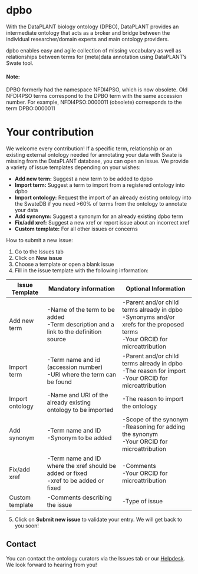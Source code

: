 # dpbo 

With the  DataPLANT biology ontology (DPBO), DataPLANT provides an intermediate ontology that acts as a broker and bridge between the individual researcher/domain experts and main ontology providers.  

dpbo enables easy and agile collection of missing vocabulary as well as relationships between terms for (meta)data annotation using DataPLANT’s Swate tool. 

#### Note: 
DPBO formerly had the namespace NFDI4PSO, which is now obsolete. Old NFDI4PSO terms correspond to the DPBO term with the same accession number. For example, NFDI4PSO:0000011 (obsolete) corresponds to the term DPBO:0000011

# Your contribution

We welcome every contribution! If a specific term, relationship or an existing external ontology needed for annotating your data with Swate is missing from the DataPLANT database, you can open an issue. We provide a variety of issue templates depending on your wishes: 

- **Add new term:** Suggest a new term to be added to dpbo
- **Import term:** Suggest a term to import from a registered ontology into dpbo
- **Import ontology:** Request the import of an already existing ontology into the SwateDB if you need >60% of terms from the ontology to annotate your data 
- **Add synonym:** Suggest a synonym for an already existing dpbo term
- **Fix/add xref:** Suggest a new xref or report issue about an incorrect xref
- **Custom template:** For all other issues or concerns


How to submit a new issue:

1. Go to the Issues tab 
2. Click on **New issue** 
3. Choose a template or open a blank issue 
4. Fill in the issue template with the following information:

| **Issue Template** | **Mandatory information** | **Optional Information** |
| --- | --- | --- |
| Add new term | -Name of the term to be added<br/> -Term description and a link to the definition source | -Parent and/or child terms already in dpbo<br/> -Synonyms and/or xrefs for the proposed terms<br/> -Your ORCID for microattribution<br/> |
| Import term | -Term name and id (accession number)<br/>  -URI where the term can be found  | -Parent and/or child terms already in dpbo<br/>  -The reason for import<br/>  -Your ORCID for microattribution |
| Import ontology | -Name and URI of the already existing ontology to be imported | -The reason to import the ontology |
| Add synonym | -Term name and ID<br/> -Synonym to be added | -Scope of the synonym<br/> -Reasoning for adding the synonym<br/> -Your ORCID for microattribution |
| Fix/add xref | -Term name and ID where the xref should be added or fixed<br/> -xref to be added or fixed | -Comments<br/> -Your ORCID for microattribution |
| Custom template | -Comments describing the issue | -Type of issue |

5. Click on **Submit new issue** to validate your entry. We will get back to you soon!


## Contact  
You can contact the ontology curators via the Issues tab or our [Helpdesk](https://helpdesk.nfdi4plants.org/). We look forward to hearing from you!
